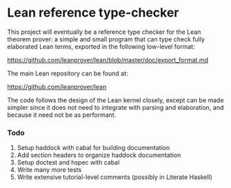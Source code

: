 # Lean reference type-checker

This project will eventually be a reference type checker for the Lean theorem prover: a simple and small program that can type check fully elaborated Lean terms, exported in the following low-level format:

https://github.com/leanprover/lean/blob/master/doc/export_format.md

The main Lean repository can be found at:

https://github.com/leanprover/lean

The code follows the design of the Lean kernel closely, except can be made simpler since it does not need to integrate with parsing and elaboration, and because it need not be as performant.

### Todo

1. Setup haddock with cabal for building documentation
2. Add section headers to organize haddock documentation
3. Setup doctest and hspec with cabal
4. Write many more tests
5. Write extensive tutorial-level comments (possibly in Literate Haskell)
